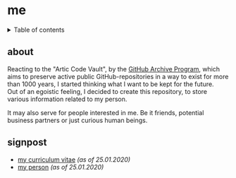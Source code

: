 # me

<details>
<summary>Table of contents</summary>

- [about](#about)
- [signpost](#signpost)
</details>

## about

Reacting to the "Artic Code Vault", by the [GitHub Archive Program](https://archiveprogram.github.com/), which aims to preserve active public GitHub-repositories in a way to exist for more than 1000 years, I started thinking what I want to be kept  for the future. <br>
Out of an egoistic feeling, I decided to create this repository, to store various information related to my person.

It may also serve for people interested in me. Be it friends, potential business partners or just curious human beings.

## signpost
* [my curriculum vitae](CV.pdf) _(as of 25.01.2020)_
* [my person](me.md) _(as of 25.01.2020)_
